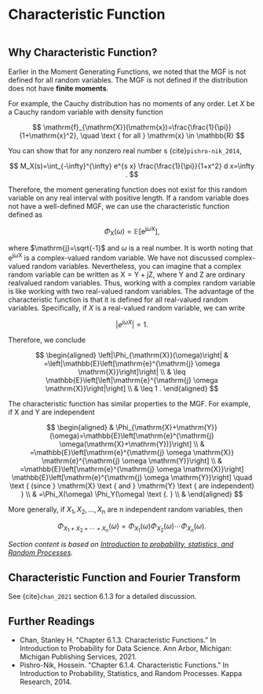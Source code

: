 # Characteristic Function

```{contents}
```

## Why Characteristic Function?

Earlier in the Moment Generating Functions, we noted that the MGF is not defined
for all random variables. The MGF is not defined if the distribution does not
have **finite moments**.

For example, the Cauchy distribution has no moments of any order. Let $X$ be a
Cauchy random variable with density function

$$
\mathrm{f}_{\mathrm{X}}(\mathrm{x})=\frac{\frac{1}{\pi}}{1+\mathrm{x}^2}, \quad \text { for all } \mathrm{x} \in \mathbb{R}
$$

You can show that for any nonzero real number $\mathrm{s}$
{cite}`pishro-nik_2014`,

$$
M_X(s)=\int_{-\infty}^{\infty} e^{s x} \frac{\frac{1}{\pi}}{1+x^2} d x=\infty .
$$

Therefore, the moment generating function does not exist for this random
variable on any real interval with positive length. If a random variable does
not have a well-defined MGF, we can use the characteristic function defined as

$$
\Phi_{\mathrm{X}}(\omega)=\mathbb{E}\left[\mathrm{e}^{\mathrm{j} \omega \mathrm{X}}\right],
$$

where $\mathrm{j}=\sqrt{-1}$ and $\omega$ is a real number. It is worth noting
that $\mathrm{e}^{\mathrm{j} \omega \mathrm{X}}$ is a complex-valued random
variable. We have not discussed complex-valued random variables. Nevertheless,
you can imagine that a complex random variable can be written as
$\mathrm{X}=\mathrm{Y}+\mathrm{jZ}$, where $\mathrm{Y}$ and $\mathrm{Z}$ are
ordinary realvalued random variables. Thus, working with a complex random
variable is like working with two real-valued random variables. The advantage of
the characteristic function is that it is defined for all real-valued random
variables. Specifically, if $X$ is a real-valued random variable, we can write

$$
\left|e^{j \omega X}\right|=1 \text {. }
$$

Therefore, we conclude

$$
\begin{aligned}
\left|\Phi_{\mathrm{X}}(\omega)\right| & =\left|\mathbb{E}\left[\mathrm{e}^{\mathrm{j} \omega \mathrm{X}}\right]\right| \\
& \leq \mathbb{E}\left[\left|\mathrm{e}^{\mathrm{j} \omega \mathrm{X}}\right|\right] \\
& \leq 1 .
\end{aligned}
$$

The characteristic function has similar properties to the MGF. For example, if
$\mathrm{X}$ and $\mathrm{Y}$ are independent

$$
\begin{aligned}
& \Phi_{\mathrm{X}+\mathrm{Y}}(\omega)=\mathbb{E}\left[\mathrm{e}^{\mathrm{j} \omega(\mathrm{X}+\mathrm{Y})}\right] \\
& =\mathbb{E}\left[\mathrm{e}^{\mathrm{j} \omega \mathrm{X}} \mathrm{e}^{\mathrm{j} \omega \mathrm{Y}}\right] \\
& =\mathbb{E}\left[\mathrm{e}^{\mathrm{j} \omega \mathrm{X}}\right] \mathbb{E}\left[\mathrm{e}^{\mathrm{j} \omega \mathrm{Y}}\right] \quad \text { (since } \mathrm{X} \text { and } \mathrm{Y} \text { are independent) } \\
& =\Phi_X(\omega) \Phi_Y(\omega) \text {. } \\
&
\end{aligned}
$$

More generally, if $X_1, X_2, \ldots, X_n$ are $\mathrm{n}$ independent random
variables, then

$$
\Phi_{X_1+X_2+\cdots+X_n}(\omega)=\Phi_{X_1}(\omega) \Phi_{X_2}(\omega) \cdots \Phi_{X_n}(\omega) .
$$

_Section content is based on
[Introduction to probability, statistics, and Random Processes](https://www.probabilitycourse.com/chapter6/6_1_4_characteristic_functions.php)._

## Characteristic Function and Fourier Transform

See {cite}`chan_2021` section 6.1.3 for a detailed discussion.

## Further Readings

-   Chan, Stanley H. "Chapter 6.1.3. Characteristic Functions." In Introduction
    to Probability for Data Science. Ann Arbor, Michigan: Michigan Publishing
    Services, 2021.
-   Pishro-Nik, Hossein. "Chapter 6.1.4. Characteristic Functions." In
    Introduction to Probability, Statistics, and Random Processes. Kappa
    Research, 2014.
